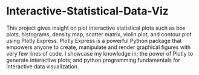 # Interactive-Statistical-Data-Viz
This project gives insight on plot interactive statistical plots such as box plots, histograms, density map, scatter matrix, violin plot, and contour plot using Plotly Express. Plotly Express is a powerful Python package that empowers anyone to create, manipulate and render graphical figures with very few lines of code. I showcase my knowledge in; the power of Plotly to generate interactive plots; and python programming fundamentals for interactive data visualization.

